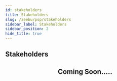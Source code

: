 ```yaml
---
id: stakeholders
title: Stakeholders
slug: /zeebu/psp/stakeholders
sidebar_label: Stakeholders
sidebar_position: 2
hide_title: true
---
```

<h2> Stakeholders </h2>

<div align="center">
<h2>
Coming Soon.....
</h2>
</div>